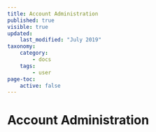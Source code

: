 ```yaml
---
title: Account Administration
published: true
visible: true
updated:
    last_modified: "July 2019"		
taxonomy:
    category:
        - docs
    tags:
        - user
page-toc:
    active: false
---
```


# Account Administration

